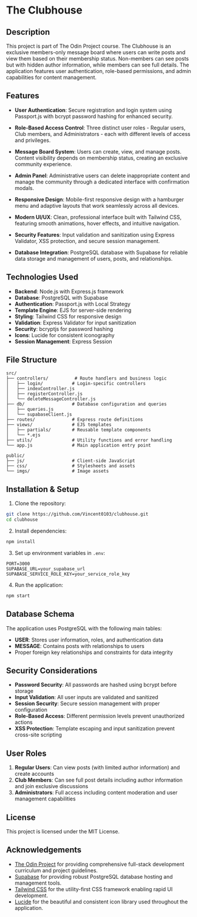 # The Clubhouse

## Description

This project is part of The Odin Project course. The Clubhouse is an exclusive members-only message board where users can write posts and view them based on their membership status. Non-members can see posts but with hidden author information, while members can see full details. The application features user authentication, role-based permissions, and admin capabilities for content management.

## Features

- **User Authentication**: Secure registration and login system using Passport.js with bcrypt password hashing for enhanced security.

- **Role-Based Access Control**: Three distinct user roles - Regular users, Club members, and Administrators - each with different levels of access and privileges.

- **Message Board System**: Users can create, view, and manage posts. Content visibility depends on membership status, creating an exclusive community experience.

- **Admin Panel**: Administrative users can delete inappropriate content and manage the community through a dedicated interface with confirmation modals.

- **Responsive Design**: Mobile-first responsive design with a hamburger menu and adaptive layouts that work seamlessly across all devices.

- **Modern UI/UX**: Clean, professional interface built with Tailwind CSS, featuring smooth animations, hover effects, and intuitive navigation.

- **Security Features**: Input validation and sanitization using Express Validator, XSS protection, and secure session management.

- **Database Integration**: PostgreSQL database with Supabase for reliable data storage and management of users, posts, and relationships.

## Technologies Used

- **Backend**: Node.js with Express.js framework
- **Database**: PostgreSQL with Supabase
- **Authentication**: Passport.js with Local Strategy
- **Template Engine**: EJS for server-side rendering
- **Styling**: Tailwind CSS for responsive design
- **Validation**: Express Validator for input sanitization
- **Security**: bcryptjs for password hashing
- **Icons**: Lucide for consistent iconography
- **Session Management**: Express Session

## File Structure

```
src/
├── controllers/          # Route handlers and business logic
│   ├── login/           # Login-specific controllers
│   ├── indexController.js
│   ├── registerController.js
│   └── deleteMessageController.js
├── db/                  # Database configuration and queries
│   ├── queries.js
│   └── supabaseClient.js
├── routes/              # Express route definitions
├── views/               # EJS templates
│   ├── partials/        # Reusable template components
│   └── *.ejs
├── utils/               # Utility functions and error handling
└── app.js               # Main application entry point

public/
├── js/                  # Client-side JavaScript
├── css/                 # Stylesheets and assets
└── imgs/                # Image assets
```

## Installation & Setup

1. Clone the repository:
```bash
git clone https://github.com/Vincent0103/clubhouse.git
cd clubhouse
```

2. Install dependencies:
```bash
npm install
```

3. Set up environment variables in `.env`:
```env
PORT=3000
SUPABASE_URL=your_supabase_url
SUPABASE_SERVICE_ROLE_KEY=your_service_role_key
```

4. Run the application:
```bash
npm start
```

## Database Schema

The application uses PostgreSQL with the following main tables:
- **USER**: Stores user information, roles, and authentication data
- **MESSAGE**: Contains posts with relationships to users
- Proper foreign key relationships and constraints for data integrity

## Security Considerations

- **Password Security**: All passwords are hashed using bcrypt before storage
- **Input Validation**: All user inputs are validated and sanitized
- **Session Security**: Secure session management with proper configuration
- **Role-Based Access**: Different permission levels prevent unauthorized actions
- **XSS Protection**: Template escaping and input sanitization prevent cross-site scripting

## User Roles

1. **Regular Users**: Can view posts (with limited author information) and create accounts
2. **Club Members**: Can see full post details including author information and join exclusive discussions
3. **Administrators**: Full access including content moderation and user management capabilities

## License

This project is licensed under the MIT License.

## Acknowledgements

- [The Odin Project](https://www.theodinproject.com/) for providing comprehensive full-stack development curriculum and project guidelines.
- [Supabase](https://supabase.com/) for providing robust PostgreSQL database hosting and management tools.
- [Tailwind CSS](https://tailwindcss.com/) for the utility-first CSS framework enabling rapid UI development.
- [Lucide](https://lucide.dev/) for the beautiful and consistent icon library used throughout the application.
